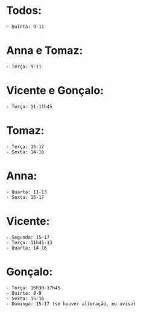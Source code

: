 # Todos:

    - Quinta: 9-11

# Anna e Tomaz:

    - Terça: 9-11

# Vicente e Gonçalo:

    - Terça: 11-11h45

# Tomaz:

    - Terça: 15-17
    - Sexta: 14-16 

# Anna:

    - Quarta: 11-13
    - Sexta: 15-17

# Vicente:

    - Segunda: 15-17
    - Terça: 11h45-13
    - Quarta: 14-16

# Gonçalo:

    - Terça: 16h30-17h45
    - Quinta: 8-9
    - Sexta: 15-16
    - Domingo: 15-17 (se houver alteração, eu aviso)
